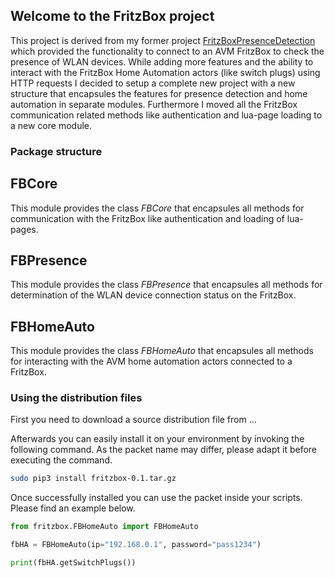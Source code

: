 ## Welcome to the FritzBox project

This project is derived from my former project [FritzBoxPresenceDetection](https://github.com/gasperphoenix/FritzBoxPresenceDetection) which provided the functionality to connect to an AVM FritzBox to check the presence of WLAN devices. While adding more features and the ability to interact with the FritzBox Home Automation actors (like switch plugs) using HTTP requests I decided to setup a complete new project with a new structure that encapsules the features for presence detection and home automation in separate modules. Furthermore I moved all the FritzBox communication related methods like authentication and lua-page loading to a new core module.

### Package structure

## FBCore
This module provides the class *FBCore* that encapsules all methods for communication with the FritzBox like authentication and loading of lua-pages.  

## FBPresence
This module provides the class *FBPresence* that encapsules all methods for determination of the WLAN device connection status on the FritzBox.  

## FBHomeAuto
This module provides the class *FBHomeAuto* that encapsules all methods for interacting with the AVM home automation actors connected to a FritzBox.

### Using the distribution files
First you need to download a source distribution file from ...

Afterwards you can easily install it on your environment by invoking the following command. As the packet name may differ, please adapt it before executing the command.
```bash
sudo pip3 install fritzbox-0.1.tar.gz
```

Once successfully installed you can use the packet inside your scripts. Please find an example below.
```python
from fritzbox.FBHomeAuto import FBHomeAuto

fbHA = FBHomeAuto(ip="192.168.0.1", password="pass1234")

print(fbHA.getSwitchPlugs())
```